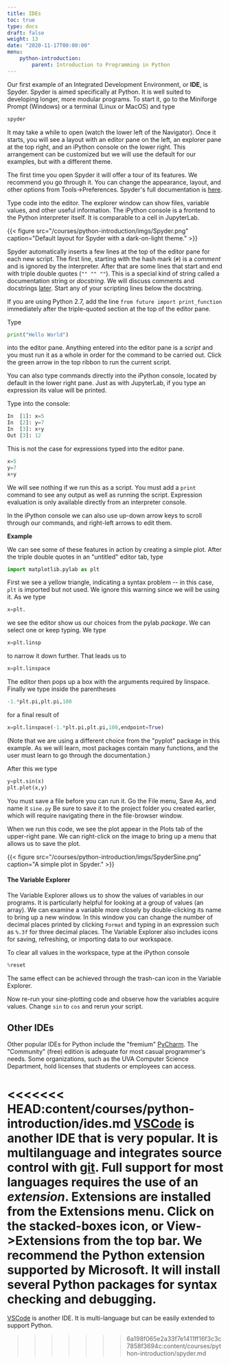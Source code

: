 ```yaml
---
title: IDEs
toc: true
type: docs
draft: false
weight: 13
date: "2020-11-17T00:00:00"
menu:
    python-introduction:
        parent: Introduction to Programming in Python
---
```


Our first example of an Integrated Development Environment, or __IDE__, is Spyder.  Spyder is aimed specifically at Python.  It is well suited to developing longer, more modular programs.  To start it, go to the Miniforge Prompt (Windows) or a terminal (Linux or MacOS) and type
```bash
spyder
```

It may take a while to open (watch the lower left of the Navigator).  Once it starts, you will see a layout with an editor pane on the left, an explorer pane at the top right, and an iPython console on the lower right.  This arrangement can be customized but we will use the default for our examples, but with a different theme. 

The first time you open Spyder it will offer a tour of its features. We recommend you go through it.  You can change the appearance, layout, and other options from Tools->Preferences.  Spyder's full documentation is [here](https://docs.spyder-ide.org/current/index.html).

Type code into the editor.  The explorer window can show files, variable values, and other useful information.  The iPython console is a frontend to the Python interpreter itself.  It is comparable to a cell in JupyterLab.

{{< figure src="/courses/python-introduction/imgs/Spyder.png" caption="Default layout for Spyder with a dark-on-light theme." >}}

Spyder automatically inserts a few lines at the top of the editor pane for each new script.  The first line, starting with the hash mark (`#`) is a _comment_ and is ignored by the interpreter. After that are some lines that start and end with triple double quotes (`"" "" ""`).  This is a special kind of string called a documentation string or _docstring_.  We will discuss comments and docstrings [later](/courses/python-introduction/expressions_statements). Start any of your scripting lines below the docstring.

If you are using Python 2.7, add the line `from future import print_function` immediately after the triple-quoted section at the top of the editor pane.

Type
```python
print("Hello World")
```
into the editor pane. Anything entered into the editor pane is a _script_ and you must run it as a whole in order for the command to be carried out. Click the green arrow in the top ribbon to run the current script.

You can also type commands directly into the iPython console, located by default in the lower right pane. Just as with JupyterLab, if you type an expression its value will be printed.

Type into the console:
```python
In  [1]: x=5
In  [2]: y=7
In  [3]: x+y
Out [3]: 12
```

This is not the case for expressions typed into the editor pane.

```python
x=5
y=7
x+y
```
We will see nothing if we run this as a script.  You must add a `print` command to see any output as well as running the script.  Expression evaluation is only available directly from an interpreter console.

In the iPython console we can also use up-down arrow keys to scroll through our commands, and right-left arrows to edit them.

**Example**

We can see some of these features in action by creating a simple plot. After the triple double quotes in an "untitled" editor tab, type

```python
import matplotlib.pylab as plt
```
First we see a yellow triangle, indicating a syntax problem -- in this case, `plt` is imported but not used.  We ignore this warning since we will be using it.  As we type

```python
x=plt.
```

we see the editor show us our choices from the pylab _package_. We can select one or keep typing.  We type

```python
x=plt.linsp
```

to narrow it down further.  That leads us to

```python
x=plt.linspace
```

The editor then pops up a box with the arguments required by linspace.  Finally we type inside the parentheses

```python
-1.*plt.pi,plt.pi,100
```

for a final result of

```python
x=plt.linspace(-1.*plt.pi,plt.pi,100,endpoint=True)
```
(Note that we are using a different choice from the "pyplot" package in this example. As we will learn, most packages contain many functions, and the user must learn to go through the documentation.)

After this we type

```python
y=plt.sin(x)
plt.plot(x,y)
```

You must save a file before you can run it.  Go the File menu, Save As, and name it `sine.py`  Be sure to save it to the project folder you created earlier, which will require navigating there in the file-browser window.  

When we run this code, we see the plot appear in the Plots tab of the upper-right pane.  We can right-click on the image to bring up a menu that allows us to save the plot.

{{< figure src="/courses/python-introduction/imgs/SpyderSine.png" caption="A simple plot in Spyder." >}}

#### The Variable Explorer

The Variable Explorer allows us to show the values of variables in our programs.  It is particularly helpful for looking at a group of values (an array). We can examine a variable more closely by double-clicking its name to bring up a new window. In this window you can change the number of decimal places printed by clicking `Format` and typing in an expression such as `%.3f` for three decimal places.  The Variable Explorer also includes icons for saving, refreshing, or importing data to our workspace.

To clear all values in the workspace, type at the iPython console

```python
%reset
```
The same effect can be achieved through the trash-can icon in the Variable Explorer.

Now re-run your sine-plotting code and observe how the variables acquire values.  Change `sin` to `cos` and rerun your script.

## Other IDEs

Other popular IDEs for Python include the "fremium" [PyCharm](https://www.jetbrains.com/pycharm/).  The "Community" (free) edition is adequate for most casual programmer's needs.  Some organizations, such as the UVA Computer Science Department, hold licenses that students or employees can access.

<<<<<<< HEAD:content/courses/python-introduction/ides.md
[VSCode](https://code.visualstudio.com/docs/languages/python) is another IDE that is very popular.  It is multilanguage and integrates source control with [git](https://github.com/).  Full support for most languages requires the use of an _extension_.  Extensions are installed from the Extensions menu.  Click on the stacked-boxes icon, or View->Extensions from the top bar.  We recommend the Python extension supported by Microsoft.  It will install several Python packages for syntax checking and debugging.
=======
[VSCode](https://code.visualstudio.com/docs/languages/python) is another IDE.  It is multi-language but can be easily extended to support Python.
>>>>>>> 6a198f065e2a33f7e1411ff16f3c3c7858f3694c:content/courses/python-introduction/spyder.md


